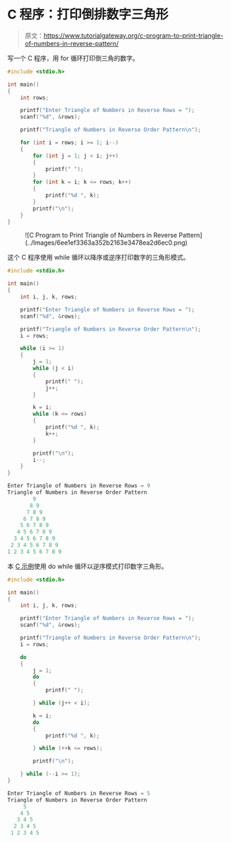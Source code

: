 # C 程序：打印倒排数字三角形

> 原文：<https://www.tutorialgateway.org/c-program-to-print-triangle-of-numbers-in-reverse-pattern/>

写一个 C 程序，用 for 循环打印倒三角的数字。

```c
#include <stdio.h>

int main()
{
	int rows;

	printf("Enter Triangle of Numbers in Reverse Rows = ");
	scanf("%d", &rows);

	printf("Triangle of Numbers in Reverse Order Pattern\n");

	for (int i = rows; i >= 1; i--)
	{
		for (int j = 1; j < i; j++)
		{
			printf(" ");
		}
		for (int k = i; k <= rows; k++)
		{
			printf("%d ", k);
		}
		printf("\n");
	}
}
```

<figure class="wp-block-image size-large">![C Program to Print Triangle of Numbers in Reverse Pattern](../Images/6ee1ef3363a352b2163e3478ea2d6ec0.png)</figure>

这个 C 程序使用 while 循环以降序或逆序打印数字的三角形模式。

```c
#include <stdio.h>

int main()
{
	int i, j, k, rows;

	printf("Enter Triangle of Numbers in Reverse Rows = ");
	scanf("%d", &rows);

	printf("Triangle of Numbers in Reverse Order Pattern\n");
	i = rows;

	while (i >= 1)
	{
		j = 1;
		while (j < i)
		{
			printf(" ");
			j++;
		}

		k = i;
		while (k <= rows)
		{
			printf("%d ", k);
			k++;
		}

		printf("\n");
		i--;
	}
}
```

```c
Enter Triangle of Numbers in Reverse Rows = 9
Triangle of Numbers in Reverse Order Pattern
        9 
       8 9 
      7 8 9 
     6 7 8 9 
    5 6 7 8 9 
   4 5 6 7 8 9 
  3 4 5 6 7 8 9 
 2 3 4 5 6 7 8 9 
1 2 3 4 5 6 7 8 9 
```

本 [C 示例](https://www.tutorialgateway.org/c-programming-examples/)使用 do while 循环以逆序模式打印数字三角形。

```c
#include <stdio.h>

int main()
{
	int i, j, k, rows;

	printf("Enter Triangle of Numbers in Reverse Rows = ");
	scanf("%d", &rows);

	printf("Triangle of Numbers in Reverse Order Pattern\n");
	i = rows;

	do
	{
		j = 1;
		do
		{
			printf(" ");

		} while (j++ < i);

		k = i;
		do
		{
			printf("%d ", k);

		} while (++k <= rows);

		printf("\n");

	} while (--i >= 1);
}
```

```c
Enter Triangle of Numbers in Reverse Rows = 5
Triangle of Numbers in Reverse Order Pattern
     5 
    4 5 
   3 4 5 
  2 3 4 5 
 1 2 3 4 5 
```